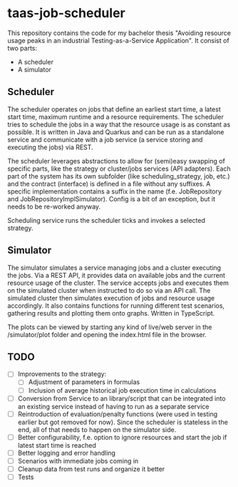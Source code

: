 # taas-job-scheduler

This repository contains the code for my bachelor thesis "Avoiding resource usage peaks in an industrial Testing-as-a-Service Application".
It consist of two parts:

- A scheduler
- A simulator

## Scheduler

The scheduler operates on jobs that define an earliest start time, a latest start time, maximum runtime and a resource requirements.
The scheduler tries to schedule the jobs in a way that the resource usage is as constant as possible.
It is written in Java and Quarkus and can be run as a standalone service and communicate with a job service (a service storing and executing the jobs) via REST.

The scheduler leverages abstractions to allow for (semi)easy swapping of specific parts, like the strategy or cluster/jobs services (API adapters). Each part of the system has its own subfolder (like scheduling_strategy, job, etc.) and the contract (interface) is defined in a file without any suffixes. A specific implementation contains a suffix in the name (f.e. JobRepository and JobRepositoryImplSimulator).
Config is a bit of an exception, but it needs to be re-worked anyway.

Scheduling service runs the scheduler ticks and invokes a selected strategy.

## Simulator

The simulator simulates a service managing jobs and a cluster executing the jobs. Via a REST API, it provides data on available jobs and the current resource usage of the cluster. The service accepts jobs and executes them on the simulated cluster when instructed to do so via an API call. The simulated cluster then simulates execution of jobs and resource usage accordingly. It also contains functions for running different test scenarios, gathering results and plotting them onto graphs. Written in TypeScript.

The plots can be viewed by starting any kind of live/web server in the /simulator/plot folder and opening the index.html file in the browser.

## TODO

- [ ] Improvements to the strategy:
  - [ ] Adjustment of parameters in formulas
  - [ ] Inclusion of average historical job execution time in calculations
- [ ] Conversion from Service to an library/script that can be integrated into an existing service instead of having to run as a separate service
- [ ] Reintroduction of evaluation/penalty functions (were used in testing earlier but got removed for now). Since the scheduler is stateless in the end, all of that needs to happen on the simulator side.
- [ ] Better configurability, f.e. option to ignore resources and start the job if latest start time is reached
- [ ] Better logging and error handling
- [ ] Scenarios with immediate jobs coming in
- [ ] Cleanup data from test runs and organize it better
- [ ] Tests
